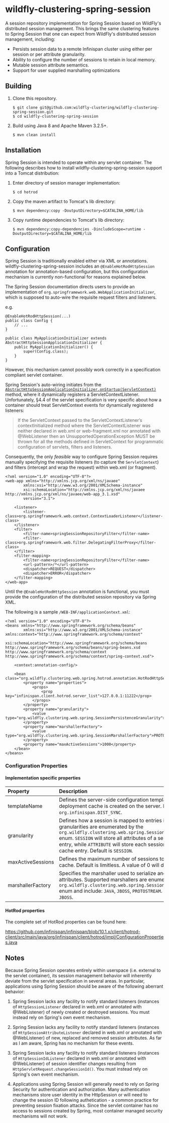 # wildfly-clustering-spring-session

A session repository implementation for Spring Session based on WildFly's distributed session management.
This brings the same clustering features to Spring Session that one can expect from WildFly's distributed session management, including:

* Persists session data to a remote Infinispan cluster using either per session or per attribute granularity.
* Ability to configure the number of sessions to retain in local memory.
* Mutable session attribute semantics.
* Support for user supplied marshalling optimizations

## Building

1.	Clone this repository.

		$ git clone git@github.com:wildfly-clustering/wildfly-clustering-spring-session.git	
		$ cd wildfly-clustering-spring-session

1.	Build using Java 8 and Apache Maven 3.2.5+.

		$ mvn clean install

## Installation

Spring Session is intended to operate within any servlet container.
The following describes how to install wildfly-clustering-spring-session support into a Tomcat distribution:

1.	Enter directory of session manager implementation:

		$ cd hotrod

1.	Copy the maven artifact to Tomcat's lib directory:

		$ mvn dependency:copy -DoutputDirectory=$CATALINA_HOME/lib

1.	Copy runtime dependencies to Tomcat's lib directory:

		$ mvn dependency:copy-dependencies -DincludeScope=runtime -DoutputDirectory=$CATALINA_HOME/lib

## Configuration

Spring Session is traditionally enabled either via XML or annotations.
wildfly-clustering-spring-session includes an `@EnableHotRodHttpSession` annotation for annotation-based configuration, but this configuration mechanism is currently non-functional for reasons explained below.

The Spring Session documentation directs users to provide an implementation of `org.springframework.web.WebApplicationInitializer`, which is supposed to auto-wire the requisite request filters and listeners.

e.g.

	@EnableHotRodHttpSession(...)
	public class Config {
		// ...
	}

	public class MyApplicationInitializer extends AbstractHttpSessionApplicationInitializer { 
		public MyApplicationInitializer() {
			super(Config.class); 
		}
	}

However, this mechanism cannot possibly work correctly in a specification compliant servlet container.

Spring Session's auto-wiring initiates from the [`AbstractHttpSessionApplicationInitializer.onStartup(ServletContext)`](https://github.com/spring-projects/spring-session/blob/2.3.0.RELEASE/spring-session-core/src/main/java/org/springframework/session/web/context/AbstractHttpSessionApplicationInitializer.java#L107) method, where it dynamically registers a ServletContextListener.
Unfortunately, &sect;4.4 of the servlet specification is very specific about how a container should treat ServletContext events for dynamically registered listeners:

> If the ServletContext passed to the ServletContextListener’s contextInitialized method where the ServletContextListener was neither declared in web.xml or web-fragment.xml nor annotated with @WebListener then an UnsupportedOperationException MUST be thrown for all the methods defined in ServletContext for programmatic configuration of servlets, filters and listeners.

Consequently, the only *feasible* way to configure Spring Session requires manually specifying the requisite listeners (to capture the `ServletContext`) and filters (intercept and wrap the request) within web.xml (or fragment).

	<?xml version="1.0" encoding="UTF-8"?>
	<web-app xmlns="http://xmlns.jcp.org/xml/ns/javaee"
			xmlns:xsi="http://www.w3.org/2001/XMLSchema-instance"
			xsi:schemaLocation="http://xmlns.jcp.org/xml/ns/javaee http://xmlns.jcp.org/xml/ns/javaee/web-app_3.1.xsd"
			version="3.1">

		<listener>
			<listener-class>org.springframework.web.context.ContextLoaderListener</listener-class>
		</listener>
		<filter>
			<filter-name>springSessionRepositoryFilter</filter-name>
			<filter-class>org.springframework.web.filter.DelegatingFilterProxy</filter-class>
		</filter>
		<filter-mapping>
			<filter-name>springSessionRepositoryFilter</filter-name>
			<url-pattern>/*</url-pattern>
			<dispatcher>REQUEST</dispatcher>
			<dispatcher>ERROR</dispatcher>
		</filter-mapping>
	</web-app>


Until the `@EnableHotRodHttpSession` annotation is functional, you must provide the configuration of the distributed session repository via Spring XML.

The following is a sample `/WEB-INF/applicationContext.xml`:

	<?xml version="1.0" encoding="UTF-8"?>
	<beans xmlns="http://www.springframework.org/schema/beans"
			xmlns:xsi="http://www.w3.org/2001/XMLSchema-instance" xmlns:context="http://www.springframework.org/schema/context"
			xsi:schemaLocation="http://www.springframework.org/schema/beans http://www.springframework.org/schema/beans/spring-beans.xsd http://www.springframework.org/schema/context http://www.springframework.org/schema/context/spring-context.xsd">

		<context:annotation-config/>

		<bean class="org.wildfly.clustering.web.spring.hotrod.annotation.HotRodHttpSessionConfiguration">
			<property name="properties">
				<props>
					<prop key="infinispan.client.hotrod.server_list">127.0.0.1:11222</prop>
				</props>
			</property>
			<property name="granularity">
				<value type="org.wildfly.clustering.web.spring.SessionPersistenceGranularity">SESSION</value>
			</property>
			<property name="marshallerFactory">
				<value type="org.wildfly.clustering.web.spring.SessionMarshallerFactory">PROTOSTREAM</value>
			</property>
			<property name="maxActiveSessions">1000</property>
		</bean>
	</beans>

### Configuration Properties

#### Implementation specific properties

|Property|Description|
|:---|:---|
|templateName|Defines the server-side configuration template from which a deployment cache is created on the server. Default is `org.infinispan.DIST_SYNC`.|
|granularity|Defines how a session is mapped to entries in the cache. Supported granularities are enumerated by the `org.wildfly.clustering.web.spring.SessionPersistenceGranularity` enum. `SESSION` will store all attributes of a session in a single cache entry, while `ATTRIBUTE` will store each session attribute in a separate cache entry.  Default is `SESSION`.|
|maxActiveSessions|Defines the maximum number of sessions to retain in the near cache. Default is limitless. A value of 0 will disable the near cache.|
|marshallerFactory|Specifies the marshaller used to serialize and deserialize session attributes. Supported marshallers are enumerated by the `org.wildfly.clustering.web.spring.SessionMarshallerFactory` enum and include: `JAVA`, `JBOSS`, `PROTOSTREAM`. Default marshaller is `JBOSS`.|

#### HotRod properties

The complete set of HotRod properties can be found here:

https://github.com/infinispan/infinispan/blob/10.1.x/client/hotrod-client/src/main/java/org/infinispan/client/hotrod/impl/ConfigurationProperties.java

## Notes

Because Spring Session operates entirely within userspace (i.e. external to the servlet container), its session management behavior will inherently deviate from the servlet specification in several areas.
In particular, applications using Spring Session should be aware of the following aberrant behavior:

1. Spring Session lacks any facility to notify standard listeners (instances of `HttpSessionListener` declared in web.xml or annotated with @WebListener) of newly created or destroyed sessions.
   You must instead rely on Spring's own event mechanism.

1. Spring Session lacks any facility to notify standard listeners (instances of `HttpSessionAttributeListener` declared in web.xml or annotated with @WebListener) of new, replaced and removed session attributes.
   As far as I am aware, Spring has no mechanism for these events.

1. Spring Session lacks any facility to notify standard listeners (instances of `HttpSessionIdListener` declared in web.xml or annotated with @WebListener) of session identifier changes resulting from `HttpServletRequest.changeSessionId()`.
   You must instead rely on Spring's own event mechanism.

1. Applications using Spring Session will generally need to rely on Spring Security for authentication and authorization.
   Many authentication mechanisms store user identity in the HttpSession or will need to change the session ID following authetication - a common practice for preventing session fixation attacks.
   Since the servlet container has no access to sessions created by Spring, most container managed security mechanisms will not work.
